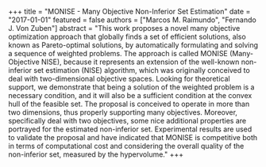 +++
title = "MONISE - Many Objective Non-Inferior Set Estimation"
date = "2017-01-01"
featured = false
authors = ["Marcos M. Raimundo", "Fernando J. Von Zuben"]
abstract = "This work proposes a novel many objective optimization approach that globally finds a set of efficient solutions, also known as Pareto-optimal solutions, by automatically formulating and solving a sequence of weighted problems. The approach is called MONISE (Many-Objective NISE), because it represents an extension of the well-known non-inferior set estimation (NISE) algorithm, which was originally conceived to deal with two-dimensional objective spaces. Looking for theoretical support, we demonstrate that being a solution of the weighted problem is a necessary condition, and it will also be a sufficient condition at the convex hull of the feasible set. The proposal is conceived to operate in more than two dimensions, thus properly supporting many objectives. Moreover, specifically deal with two objectives, some nice additional properties are portrayed for the estimated non-inferior set. Experimental results are used to validate the proposal and have indicated that MONISE is competitive both in terms of computational cost and considering the overall quality of the non-inferior set, measured by the hypervolume."
+++
